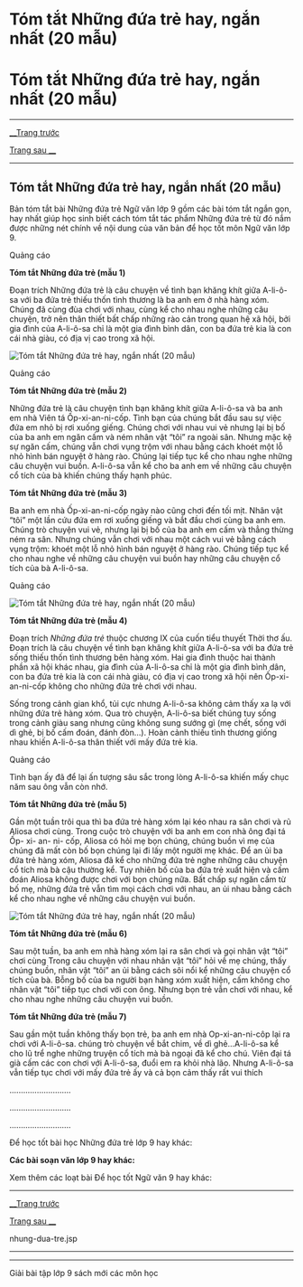 # Tóm tắt Những đứa trẻ hay, ngắn nhất (20 mẫu)

# Tóm tắt Những đứa trẻ hay, ngắn nhất (20 mẫu)

* * *

[__Trang trước](https://vietjack.com/soan-van-lop-9/nhung-dua-tre.jsp)

[Trang sau __](https://vietjack.com/soan-van-lop-9/nhung-dua-tre.jsp)

* * *

## Tóm tắt Những đứa trẻ hay, ngắn nhất (20 mẫu)

Bản tóm tắt bài Những đứa trẻ Ngữ văn lớp 9 gồm các bài tóm tắt ngắn gọn, hay nhất giúp học sinh biết cách tóm tắt tác phẩm Những đứa trẻ từ đó nắm được những nét chính về nội dung của văn bản để học tốt môn Ngữ văn lớp 9.

Quảng cáo

**Tóm tắt Những đứa trẻ (mẫu 1)**

Đoạn trích Những đứa trẻ là câu chuyện về tình bạn khăng khít giữa A-li-ô-sa với ba đứa trẻ thiếu thốn tình thương là ba anh em ở nhà hàng xóm. Chúng đã cùng đùa chơi với nhau, cùng kể cho nhau nghe những câu chuyện, trở nên thân thiết bất chấp những rào cản trong quan hệ xã hội, bởi gia đình của A-li-ô-sa chỉ là một gia đình bình dân, con ba đứa trẻ kia là con cái nhà giàu, có địa vị cao trong xã hội. 

![Tóm tắt Những đứa trẻ hay, ngắn nhất \(20 mẫu\)](https://vietjack.com/soan-van-lop-9/images/tom-tat-nhung-dua-tre-abs2.png)

Quảng cáo

**Tóm tắt Những đứa trẻ (mẫu 2)**

Những đứa trẻ là câu chuyện tình bạn khăng khít giữa A-li-ô-sa và ba anh em nhà Viên tá Ốp-xi-an-ni-cốp. Tình bạn của chúng bắt đầu sau sự việc đứa em nhỏ bị rơi xuống giếng. Chúng chơi với nhau vui vẻ nhưng lại bị bố của ba anh em ngăn cấm và ném nhân vật “tôi” ra ngoài sân. Nhưng mặc kệ sự ngăn cấm, chúng vẫn chơi vụng trộm với nhau bằng cách khoét một lỗ nhỏ hình bán nguyệt ở hàng rào. Chúng lại tiếp tục kể cho nhau nghe những câu chuyện vui buồn. A-li-ô-sa vẫn kể cho ba anh em về những câu chuyện cổ tích của bà khiến chúng thấy hạnh phúc.

**Tóm tắt Những đứa trẻ (mẫu 3)**

Ba anh em nhà Ốp-xi-an-ni-cốp ngày nào cũng chơi đến tối mịt. Nhân vật “tôi” một lần cứu đứa em rơi xuống giếng và bắt đầu chơi cùng ba anh em. Chúng trò chuyện vui vẻ, nhưng lại bị bố của ba anh em cấm và thẳng thừng ném ra sân. Nhưng chúng vẫn chơi với nhau một cách vui vẻ bằng cách vụng trộm: khoét một lỗ nhỏ hình bán nguyệt ở hàng rào. Chúng tiếp tục kể cho nhau nghe về những câu chuyện vui buồn hay những câu chuyện cổ tích của bà A-li-ô-sa.

Quảng cáo

![Tóm tắt Những đứa trẻ hay, ngắn nhất \(20 mẫu\)](https://vietjack.com/soan-van-lop-9/images/tom-tat-nhung-dua-tre-abs3.png)

**Tóm tắt Những đứa trẻ (mẫu 4)**

Đoạn trích _Những đứa trẻ_ thuộc chương IX của cuốn tiểu thuyết Thời thơ ấu. Đoạn trích là câu chuyện về tình bạn khăng khít giữa A-li-ô-sa với ba đứa trẻ sống thiếu thốn tình thương bên hàng xóm. Hai gia đình thuộc hai thành phần xã hội khác nhau, gia đình của A-li-ô-sa chỉ là một gia đình bình dân, con ba đứa trẻ kia là con cái nhà giàu, có địa vị cao trong xã hội nên Ốp-xi-an-ni-cốp không cho những đứa trẻ chơi với nhau.

Sống trong cảnh gian khổ, tủi cực nhưng A-li-ô-sa không cảm thấy xa lạ với những đứa trẻ hàng xóm. Qua trò chuyện, A-li-ô-sa biết chúng tuy sống trong cảnh giàu sang nhưng cũng không sung sướng gì (mẹ chết, sống với dì ghẻ, bị bố cấm đoán, đánh đòn…). Hoàn cảnh thiếu tình thương giống nhau khiến A-li-ô-sa thân thiết với mấy đứa trẻ kia.

Quảng cáo

Tình bạn ấy đã để lại ấn tượng sâu sắc trong lòng A-li-ô-sa khiến mấy chục năm sau ông vẫn còn nhớ.

**Tóm tắt Những đứa trẻ (mẫu 5)**

Gần một tuần trôi qua thì ba đứa trẻ hàng xóm lại kéo nhau ra sân chơi và rủ Aliosa chơi cùng. Trong cuộc trò chuyện với ba anh em con nhà ông đại tá Ốp- xi- an- ni- cốp, Aliosa có hỏi mẹ bọn chúng, chúng buồn vì mẹ của chúng đã mất còn bố bọn chúng lại đi lấy một người mẹ khác. Để an ủi ba đứa trẻ hàng xóm, Aliosa đã kể cho những đứa trẻ nghe những câu chuyện cổ tích mà bà cậu thường kể. Tuy nhiên bố của ba đứa trẻ xuất hiện và cấm đoán Aliosa không được chơi với bọn chúng nữa. Bất chấp sự ngăn cấm từ bố mẹ, những đứa trẻ vẫn tìm mọi cách chơi với nhau, an ủi nhau bằng cách kể cho nhau nghe về những câu chuyện vui buồn.

![Tóm tắt Những đứa trẻ hay, ngắn nhất \(20 mẫu\)](https://vietjack.com/soan-van-lop-9/images/tom-tat-nhung-dua-tre-abs1.png)

**Tóm tắt Những đứa trẻ (mẫu 6)**

Sau một tuần, ba anh em nhà hàng xóm lại ra sân chơi và gọi nhân vật “tôi” chơi cùng Trong câu chuyện với nhau nhân vật “tôi” hỏi về mẹ chúng, thấy chúng buồn, nhân vật “tôi” an ủi bằng cách sôi nổi kể những câu chuyện cổ tích của bà. Bỗng bố của ba người bạn hàng xóm xuất hiện, cấm không cho nhân vật “tôi” tiếp tục chơi với con ông. Nhưng bọn trẻ vẫn chơi với nhau, kể cho nhau nghe những câu chuyện vui buồn.

**Tóm tắt Những đứa trẻ (mẫu 7)**

Sau gần một tuần không thấy bọn trẻ, ba anh em nhà Op-xi-an-ni-côp lại ra chơi với A-li-ô-sa. chúng trò chuyện về bắt chim, về dì ghẻ...A-li-ô-sa kể cho lũ trể nghe những truyện cổ tích mà bà ngoại đã kể cho chú. Viên đại tá già cấm các con chơi với A-li-ô-sa, đuổi em ra khỏi nhà lão. Nhưng A-li-ô-sa vẫn tiếp tục chơi với mấy đứa trẻ ấy và cả bọn cảm thấy rất vui thích

...........................

...........................

...........................

Để học tốt bài học Những đứa trẻ lớp 9 hay khác:

**Các bài soạn văn lớp 9 hay khác:**

Xem thêm các loạt bài Để học tốt Ngữ văn 9 hay khác:

* * *

[__Trang trước](https://vietjack.com/soan-van-lop-9/nhung-dua-tre.jsp)

[Trang sau __](https://vietjack.com/soan-van-lop-9/nhung-dua-tre.jsp)

nhung-dua-tre.jsp

* * *

* * *

Giải bài tập lớp 9 sách mới các môn học
